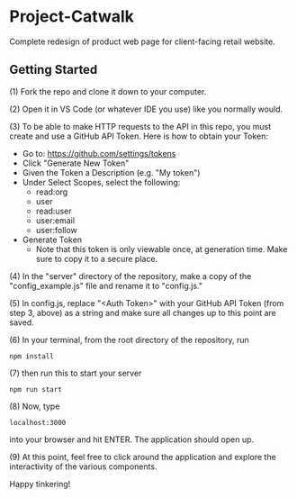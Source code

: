 # Project-Catwalk
Complete redesign of product web page for client-facing retail website.

## Getting Started

(1) Fork the repo and clone it down to your computer.

(2) Open it in VS Code (or whatever IDE you use) like you normally would.

(3) To be able to make HTTP requests to the API in this repo, you must create and use a GitHub API Token. Here is how to obtain your Token:
- Go to: https://github.com/settings/tokens
- Click "Generate New Token"
- Given the Token a Description (e.g. "My token")
- Under Select Scopes, select the following:
  - read:org
  - user
  - read:user
  - user:email
  - user:follow
- Generate Token
  - Note that this token is only viewable once, at generation time. Make sure to copy it to a secure place.

(4) In the "server" directory of the repository, make a copy of the "config_example.js" file and rename it to "config.js."

(5) In config.js, replace "\<Auth Token\>" with your GitHub API Token (from step 3, above) as a string and make sure all changes up to this point are saved.

(6) In your terminal, from the root directory of the repository, run

```
npm install
```
(7) then run this to start your server
```
npm run start
```

(8) Now, type
```
localhost:3000
```
into your browser and hit ENTER. The application should open up.

(9) At this point, feel free to click around the application and explore the interactivity of the various components.

Happy tinkering!